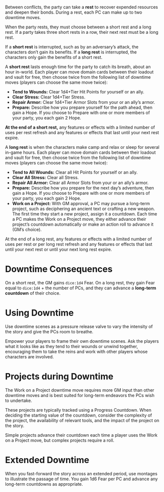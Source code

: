Between conflicts, the party can take a **rest** to recover expended resources and deepen their bonds. During a rest, each PC can make up to two downtime moves.

When the party rests, they must choose between a short rest and a long rest. If a party takes three short rests in a row, their next rest must be a long rest.

If a **short rest** is interrupted, such as by an adversary’s attack, the characters don’t gain its benefits. If a **long rest** is interrupted, the characters only gain the benefits of a short rest.

A **short rest** lasts enough time for the party to catch its breath, about an hour in-world. Each player can move domain cards between their loadout and vault for free, then choose twice from the following list of downtime moves (players can choose the same move twice):

- **Tend to Wounds:** Clear 1d4+Tier Hit Points for yourself or an ally.
- **Clear Stress:** Clear 1d4+Tier Stress.
- **Repair Armor:** Clear 1d4+Tier Armor Slots from your or an ally’s armor.
- **Prepare:** Describe how you prepare yourself for the path ahead, then gain a Hope. If you choose to Prepare with one or more members of your party, you each gain 2 Hope.

**At the end of a short rest,** any features or effects with a limited number of uses per rest refresh and any features or effects that last until your next rest expire.

A **long rest** is when the characters make camp and relax or sleep for several in-game hours. Each player can move domain cards between their loadout and vault for free, then choose twice from the following list of downtime moves (players can choose the same move twice):

- **Tend to All Wounds:** Clear all Hit Points for yourself or an ally.
- **Clear All Stress:** Clear all Stress.
- **Repair All Armor:** Clear all Armor Slots from your or an ally’s armor.
- **Prepare:** Describe how you prepare for the next day’s adventure, then gain a Hope. If you choose to Prepare with one or more members of your party, you each gain 2 Hope.
- **Work on a Project:** With GM approval, a PC may pursue a long-term project, such as deciphering an ancient text or crafting a new weapon. The first time they start a new project, assign it a countdown. Each time a PC makes the Work on a Project move, they either advance their project’s countdown automatically or make an action roll to advance it (GM’s choice).

At the end of a long rest, any features or effects with a limited number of uses per rest or per long rest refresh and any features or effects that last until your next rest or until your next long rest expire.

# Downtime Consequences

On a short rest, the GM gains `dice:1d4` Fear.
On a long rest, they gain Fear equal to `dice:1d4` + the number of PCs, and they can advance a **long-term countdown** of their choice.

# Using Downtime

Use downtime scenes as a pressure release valve to vary the intensity of the story and give the PCs room to breathe.

Empower your players to frame their own downtime scenes. Ask the players what it looks like as they tend to their wounds or unwind together, encouraging them to take the reins and work with other players whose characters are involved.

# Projects during Downtime

The Work on a Project downtime move requires more GM input than other downtime moves and is best suited for long-term endeavors the PCs wish to undertake.

These projects are typically tracked using a Progress Countdown. When deciding the starting value of the countdown, consider the complexity of the project, the availability of relevant tools, and the impact of the project on the story.

Simple projects advance their countdown each time a player uses the Work on a Project move, but complex projects require a roll.

# Extended Downtime

When you fast-forward the story across an extended period, use montages to illustrate the passage of time. You gain 1d6 Fear per PC and advance any long-term countdowns as appropriate.

